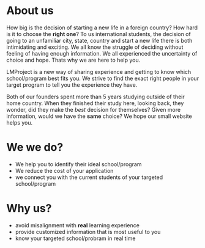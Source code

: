 # About us

How big is the decision of starting a new life in a foreign country? How hard is it to choose the __right one__? To us international students, the decision of going to an unfamiliar city, state, country and start a new life there is both intimidating and exciting. We all know the struggle of deciding without feeling of having enough information. We all experienced the uncertainty of choice and hope. Thats why we are here to help you.

LMProject is a new way of sharing experience and getting to know which school/program best fits you. We strive to find the exact right people in your target program to tell you the experience they have.

Both of our founders spent more than 5 years studying outside of their home country. When they finished their study here, looking back, they wonder, did they make the _best_ decision for themselves? Given more information, would we have the __same__ choice? We hope our small website helps you.


# We we do?

* We help you to identify their ideal school/program
* We reduce the cost of your application
* we connect you with the current students of your targeted school/program

# Why us?

* avoid misalignment with __real__ learning experience
* provide customized information that is most useful to you
* know your targeted school/probram in real time
